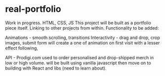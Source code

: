 # real-portfolio
 Work in progress. HTML, CSS, JS
This project will be built as a portfolio piece itself. Linking to other projects from within. 
Functionality to be added:

Animations - smooth scrolling, transitions
Interactivity - 
drag and drop, 
crop images, 
submit form will create a one of animation on first visit with a lesser effect following, 

API - Prodigi.com used to order personalised and drop-shipped merch in low or high volume. 
will be built using vanilla javascript then move on to building with React and libs (need to learn about).

